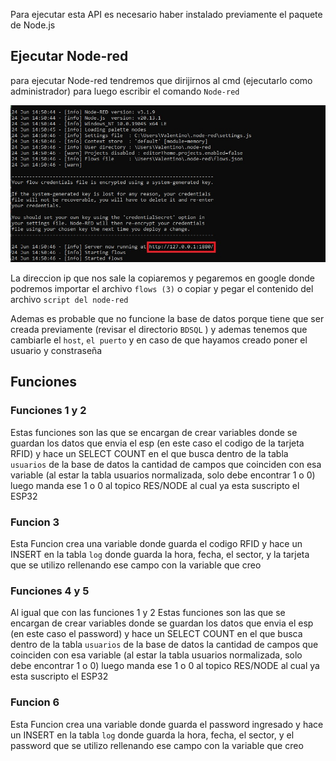 Para ejecutar esta API es necesario haber instalado previamente el paquete de Node.js 

## Ejecutar Node-red
para ejecutar Node-red tendremos que dirijirnos al cmd (ejecutarlo como administrador) para luego escribir el comando `Node-red`

![fotonodered](./imgs/Node-red.JPG)

La direccion ip que nos sale la copiaremos y pegaremos en google donde podremos importar el archivo `flows (3)` o copiar y pegar el contenido del archivo `script del node-red`

Ademas es probable que no funcione la base de datos porque tiene que ser creada previamente (revisar el directorio `BDSQL` ) y ademas tenemos que cambiarle el `host`, `el puerto` y en caso de que hayamos creado poner el usuario y constraseña

## Funciones 

### Funciones 1 y 2

Estas funciones son las que se encargan de crear variables donde se guardan los datos que envia el esp (en este caso el codigo de la tarjeta RFID) y hace un SELECT COUNT en el que busca dentro de la tabla `usuarios` de la base de datos la cantidad de campos que coinciden con esa variable (al estar la tabla usuarios normalizada, solo debe encontrar 1 o 0) luego manda ese 1 o 0 al topico RES/NODE al cual ya esta suscripto el ESP32

### Funcion 3

Esta Funcion crea una variable donde guarda el codigo RFID y hace un INSERT en la tabla `log` donde guarda la hora, fecha, el sector, y la tarjeta que se utilizo rellenando ese campo con la variable que creo 

### Funciones 4 y 5

Al igual que con las funciones 1 y 2 Estas funciones son las que se encargan de crear variables donde se guardan los datos que envia el esp (en este caso el password) y hace un SELECT COUNT en el que busca dentro de la tabla `usuarios` de la base de datos la cantidad de campos que coinciden con esa variable (al estar la tabla usuarios normalizada, solo debe encontrar 1 o 0) luego manda ese 1 o 0 al topico RES/NODE al cual ya esta suscripto el ESP32

### Funcion 6

Esta Funcion crea una variable donde guarda el password ingresado y hace un INSERT en la tabla `log` donde guarda la hora, fecha, el sector, y el password que se utilizo rellenando ese campo con la variable que creo 